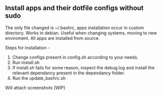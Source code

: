 ## Install apps and their dotfile configs without sudo

The only file changed is ~/.bashrc, apps installation occur in custom directory.
Works in debian. Useful when changing systems, moving to new enviroment. All apps are installed from source.

Steps for installation -

1. Change configs present in config.sh according to your needs.
2. Run install.sh
3. If install.sh fails for some reason, inspect the debug.log and install the relevant dependancy present in the dependancy folder.
3. Run the update_bashrc.sh

Will attach screenshots [WIP]
